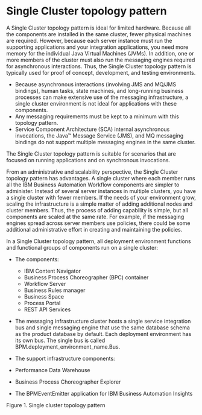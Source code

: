 # Single Cluster topology pattern

A Single Cluster topology pattern is ideal for limited hardware.
Because all the components are installed in the same cluster, fewer
physical machines are required. However, because each server instance
must run the supporting applications and your integration applications,
you need more memory for the individual Java Virtual Machines (JVMs).
In addition, one or more members of the cluster must also run the
messaging engines required for asynchronous interactions. Thus, the
Single Cluster topology pattern is typically used for proof of concept,
development, and testing environments.

- Because asynchronous interactions (involving
JMS and MQ/JMS bindings), human tasks, state machines, and long-running
business processes can make extensive use of the messaging infrastructure,
a single cluster environment is not ideal for applications with these
components.
- Any messaging requirements must be kept to a minimum with this topology pattern.
- Service Component Architecture (SCA) internal asynchronous invocations,
the Java™ Message Service (JMS),
and MQ messaging bindings do not support multiple messaging engines
in the same cluster.

The Single Cluster topology pattern is suitable for scenarios that
are focused on running applications and on synchronous invocations.

From an administrative and scalability perspective, the Single
Cluster topology pattern has advantages. A single cluster where each
member runs all the IBM Business Automation Workflow components
are simpler to administer. Instead of several server instances in
multiple clusters, you have a single cluster with fewer members. If
the needs of your environment grow, scaling the infrastructure is
a simple matter of adding additional nodes and cluster members. Thus,
the process of adding capability is simple, but all components are
scaled at the same rate. For example, if the messaging engines spread
across server members use policies, there could be some additional
administrative effort in creating and maintaining the policies.

In a Single Cluster topology pattern, all deployment environment
functions and functional groups of components run on a single cluster:

- The components:
    - IBM Content
Navigator
    - Business Process Choreographer
(BPC) container
    - Workflow Server
    - Business Rules manager
    - Business Space
    - Process Portal
    - REST API Services
- The messaging infrastructure cluster hosts a single
service integration bus and single messaging engine that use the same
database schema as the product database by default. Each deployment
environment has its own bus. The single bus is called BPM.deployment\_environment\_name.Bus.
- The support infrastructure components:

- Performance Data Warehouse
- Business Process Choreographer Explorer
- The BPMEventEmitter application for IBM Business Automation
Insights

Figure 1. Single cluster topology pattern

<!-- image -->